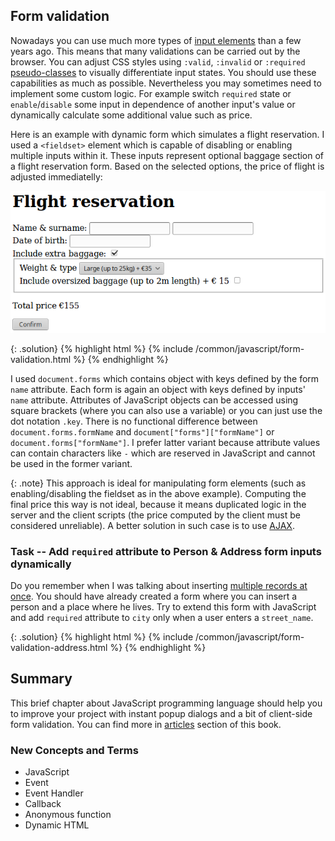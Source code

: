 ## Form validation
Nowadays you can use much more types of [input elements](../html-forms/#advanced-text-input)
than a few years ago. This means that many validations can be carried out by the browser.
You can adjust CSS styles using `:valid`, `:invalid` or `:required` [pseudo-classes](../css/#pseudoclasses)
to visually differentiate input states. You should use these capabilities as much as possible. Nevertheless
you may sometimes need to implement some custom logic. For example switch `required` state or
`enable`/`disable` some input in dependence of another input's value or dynamically
calculate some additional value such as price.

Here is an example with dynamic form which simulates a flight reservation. I used a `<fieldset>` element
which is capable of disabling or enabling multiple inputs within it. These inputs represent optional
baggage section of a flight reservation form. Based on the selected options, the price of flight is
adjusted immediatelly:

![Form validation](/common/javascript/form-validation.png)

{: .solution}
{% highlight html %}
{% include /common/javascript/form-validation.html %}
{% endhighlight %}

I used `document.forms` which contains object with keys defined by the form `name` attribute.
Each form is again an object with keys defined by inputs' `name` attribute. Attributes of
JavaScript objects can be accessed using square brackets (where you can also use a variable)
or you can just use the dot notation `.key`. There is no functional difference between
`document.forms.formName` and `document["forms"]["formName"]`
or `document.forms["formName"]`. I prefer latter variant because attribute values can
contain characters like `-` which are reserved in JavaScript and cannot be used in the former variant.

{: .note}
This approach is ideal for manipulating form elements (such as enabling/disabling the fieldset as
in the above example). Computing the final price this way is not ideal, because it
means duplicated logic in the server and the client scripts (the price computed by the client
must be considered unreliable). A better solution in such case is to use
[AJAX](/articles/javascript/#ajax).

### Task -- Add `required` attribute to Person & Address form inputs dynamically
Do you remember when I was talking about inserting [multiple records at once](../backend-insert/advanced/).
You should have already created a form where you can insert a person and a place where he lives.
Try to extend this form with JavaScript and add `required` attribute to `city` only when a user enters a `street_name`.

{: .solution}
{% highlight html %}
{% include /common/javascript/form-validation-address.html %}
{% endhighlight %}

## Summary
This brief chapter about JavaScript programming language should help you to improve your project with instant popup
dialogs and a bit of client-side form validation. You can find more in [articles](/articles/javascript/)
section of this book.

### New Concepts and Terms
- JavaScript
- Event
- Event Handler
- Callback
- Anonymous function
- Dynamic HTML
